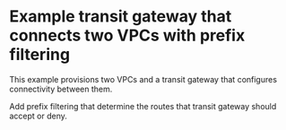 #  Example transit gateway that connects two VPCs with prefix filtering

This example provisions two VPCs and a transit gateway that configures connectivity between them.

Add prefix filtering that determine the routes that transit gateway should accept or deny.
